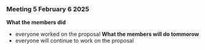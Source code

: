 ### Meeting 5 February 6 2025
**What the members did**
- everyone worked on the proposal
**What the members will do tommorow**
- everyone will continue to work on the proposal

